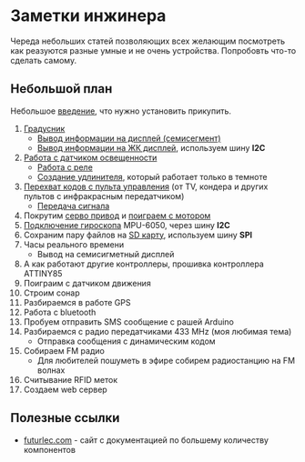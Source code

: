 # Заметки инжинера

Череда небольших статей позволяющих всех желающим посмотреть как реазуются разные умные и не очень устройства. Попробовть что-то сделать самому.

## Небольшой план

Небольшое [введение](notes/00-About-Arduino.md), что нужно установить прикупить.

01. [Градусник](notes/01-Thermometer.md)
    * [Вывод информации на дисплей (семисегмент)](notes/01p2-Thermometer-4d7s.md)
    * [Вывод информации на ЖК дисплей](notes/01p3-Termometer-i2c-lcd.md), используем шину **I2C**
01. [Работа с датчиком освещенности](notes/02-light-sensor.md)
    * [Работа с реле](notes/02-relay.md)
    * [Создание удлинителя](notes/02-light-sensor-with-relay.md), который работает только в темноте
01. [Перехват кодов с пульта управления](notes/03-irda-receiver.md) (от TV, кондера и других пультов с инфракрасным передатчиком)
    * [Передача сигнала](notes/03-irda-transmitter.md)
01. Покрутим [серво привод](notes/04-servo.md) и [поиграем с мотором](notes/04-connect-motor.md)
01. [Подключение гироскопа](notes/05-gyro.md) MPU-6050, через шину **I2C**
01. Сохраним пару файлов на [SD карту](notes/06-sd-card.md), используем шину **SPI**
01. Часы реального времени
    * Вывод на семисигметный дисплей
01. А как работают другие контроллеры, прошивка контроллера ATTINY85
01. Поиграим с датчиком движения
01. Строим сонар
01. Разбираемся в работе GPS
01. Работа с bluetooth
01. Пробуем отправить SMS сообщение с рашей Arduino
01. Разбираемся с радио передатчиками 433 MHz (моя любимая тема)
    * Отправка сообщения с динамическим кодом
01. Собираем FM радио
    * Для любителей пошуметь в эфире собирем радиостанцию на FM волнах
01. Считывание RFID меток
01. Создаем web сервер

## Полезные ссылки

* [futurlec.com](https://www.futurlec.com/Components.shtml) - cайт с документацией по большему количеству компонентов
